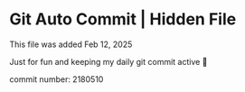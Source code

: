 # Git Auto Commit | Hidden File

This file was added Feb 12, 2025

Just for fun and keeping my daily git commit active 🤪

commit number: 2180510
